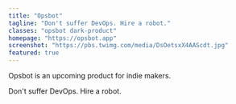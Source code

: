 ```yaml
---
title: "Opsbot"
tagline: "Don't suffer DevOps. Hire a robot."
classes: "opsbot dark-product"
homepage: "https://opsbot.app"
screenshot: "https://pbs.twimg.com/media/DsOetsxX4AAScdt.jpg"
featured: true
---
```


Opsbot is an upcoming product for indie makers. 

Don't suffer DevOps. Hire a robot.